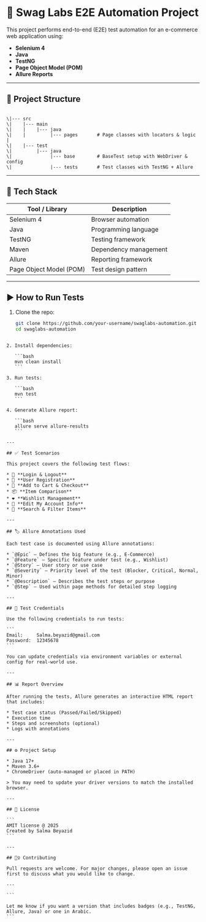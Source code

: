 
# 🧪 Swag Labs E2E Automation Project

This project performs end-to-end (E2E) test automation for an e-commerce web application using:

- **Selenium 4**
- **Java**
- **TestNG**
- **Page Object Model (POM)**
- **Allure Reports**

---

## 📁 Project Structure

```

\|--- src
\|    |--- main
\|    |    |--- java
\|    |         |--- pages       # Page classes with locators & logic
|
\|    |--- test
\|         |--- java
\|              |--- base        # BaseTest setup with WebDriver & config
\|              |--- tests       # Test classes with TestNG + Allure

````

---

## 🔧 Tech Stack

| Tool / Library           | Description                            |
|--------------------------|----------------------------------------|
| Selenium 4               | Browser automation                     |
| Java                     | Programming language                   |
| TestNG                   | Testing framework                      |
| Maven                    | Dependency management                  |
| Allure                   | Reporting framework                    |
| Page Object Model (POM)  | Test design pattern                    |

---

## ▶️ How to Run Tests

1. Clone the repo:
   ```bash
   git clone https://github.com/your-username/swaglabs-automation.git
   cd swaglabs-automation
````

2. Install dependencies:

   ```bash
   mvn clean install
   ```

3. Run tests:

   ```bash
   mvn test
   ```

4. Generate Allure report:

   ```bash
   allure serve allure-results
   ```

---

## ✅ Test Scenarios

This project covers the following test flows:

* 🔐 **Login & Logout**
* 📝 **User Registration**
* 🛒 **Add to Cart & Checkout**
* 📦 **Item Comparison**
* ❤️ **Wishlist Management**
* 🧍 **Edit My Account Info**
* 🔎 **Search & Filter Items**

---

## 🏷️ Allure Annotations Used

Each test case is documented using Allure annotations:

* `@Epic` – Defines the big feature (e.g., E-Commerce)
* `@Feature` – Specific feature under test (e.g., Wishlist)
* `@Story` – User story or use case
* `@Severity` – Priority level of the test (Blocker, Critical, Normal, Minor)
* `@Description` – Describes the test steps or purpose
* `@Step` – Used within page methods for detailed step logging

---

## 🔐 Test Credentials

Use the following credentials to run tests:

```
Email:     Salma.beyazid@gmail.com
Password:  12345678
```

You can update credentials via environment variables or external config for real-world use.

---

## 📊 Report Overview

After running the tests, Allure generates an interactive HTML report that includes:

* Test case status (Passed/Failed/Skipped)
* Execution time
* Steps and screenshots (optional)
* Logs with annotations

---

## ⚙️ Project Setup

* Java 17+
* Maven 3.6+
* ChromeDriver (auto-managed or placed in PATH)

> You may need to update your driver versions to match the installed browser.

---

## 📜 License

```
AMIT license @ 2025
Created by Salma Beyazid
```

---

## 🙋‍♀️ Contributing

Pull requests are welcome. For major changes, please open an issue first to discuss what you would like to change.

---

```

Let me know if you want a version that includes badges (e.g., TestNG, Allure, Java) or one in Arabic.
```
